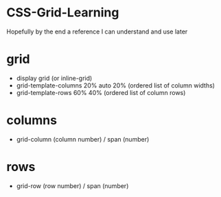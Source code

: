 # CSS-Grid-Learning
Hopefully by the end a reference I can understand and use later

# grid
* display grid (or inline-grid)
* grid-template-columns 20% auto 20% (ordered list of column widths)
* grid-template-rows 60% 40% (ordered list of column rows)

# columns
* grid-column (column number) / span (number)

# rows
* grid-row (row number) / span (number)
